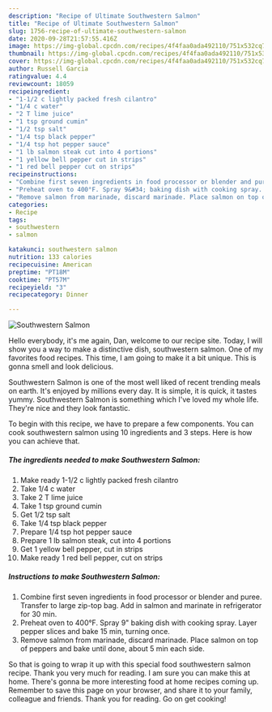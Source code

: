 ```yaml
---
description: "Recipe of Ultimate Southwestern Salmon"
title: "Recipe of Ultimate Southwestern Salmon"
slug: 1756-recipe-of-ultimate-southwestern-salmon
date: 2020-09-28T21:57:55.416Z
image: https://img-global.cpcdn.com/recipes/4f4faa0ada492110/751x532cq70/southwestern-salmon-recipe-main-photo.jpg
thumbnail: https://img-global.cpcdn.com/recipes/4f4faa0ada492110/751x532cq70/southwestern-salmon-recipe-main-photo.jpg
cover: https://img-global.cpcdn.com/recipes/4f4faa0ada492110/751x532cq70/southwestern-salmon-recipe-main-photo.jpg
author: Russell Garcia
ratingvalue: 4.4
reviewcount: 18059
recipeingredient:
- "1-1/2 c lightly packed fresh cilantro"
- "1/4 c water"
- "2 T lime juice"
- "1 tsp ground cumin"
- "1/2 tsp salt"
- "1/4 tsp black pepper"
- "1/4 tsp hot pepper sauce"
- "1 lb salmon steak cut into 4 portions"
- "1 yellow bell pepper cut in strips"
- "1 red bell pepper cut on strips"
recipeinstructions:
- "Combine first seven ingredients in food processor or blender and puree. Transfer to large zip-top bag. Add in salmon and marinate in refrigerator for 30 min."
- "Preheat oven to 400°F. Spray 9&#34; baking dish with cooking spray. Layer pepper slices and bake 15 min, turning once."
- "Remove salmon from marinade, discard marinade. Place salmon on top of peppers and bake until done, about 5 min each side."
categories:
- Recipe
tags:
- southwestern
- salmon

katakunci: southwestern salmon 
nutrition: 133 calories
recipecuisine: American
preptime: "PT18M"
cooktime: "PT57M"
recipeyield: "3"
recipecategory: Dinner

---
```



![Southwestern Salmon](https://img-global.cpcdn.com/recipes/4f4faa0ada492110/751x532cq70/southwestern-salmon-recipe-main-photo.jpg)

Hello everybody, it's me again, Dan, welcome to our recipe site. Today, I will show you a way to make a distinctive dish, southwestern salmon. One of my favorites food recipes. This time, I am going to make it a bit unique. This is gonna smell and look delicious.

Southwestern Salmon is one of the most well liked of recent trending meals on earth. It's enjoyed by millions every day. It is simple, it is quick, it tastes yummy. Southwestern Salmon is something which I've loved my whole life. They're nice and they look fantastic.




To begin with this recipe, we have to prepare a few components. You can cook southwestern salmon using 10 ingredients and 3 steps. Here is how you can achieve that.

<!--inarticleads1-->

##### The ingredients needed to make Southwestern Salmon:

1. Make ready 1-1/2 c lightly packed fresh cilantro
1. Take 1/4 c water
1. Take 2 T lime juice
1. Take 1 tsp ground cumin
1. Get 1/2 tsp salt
1. Take 1/4 tsp black pepper
1. Prepare 1/4 tsp hot pepper sauce
1. Prepare 1 lb salmon steak, cut into 4 portions
1. Get 1 yellow bell pepper, cut in strips
1. Make ready 1 red bell pepper, cut on strips




<!--inarticleads2-->

##### Instructions to make Southwestern Salmon:

1. Combine first seven ingredients in food processor or blender and puree. Transfer to large zip-top bag. Add in salmon and marinate in refrigerator for 30 min.
1. Preheat oven to 400°F. Spray 9&#34; baking dish with cooking spray. Layer pepper slices and bake 15 min, turning once.
1. Remove salmon from marinade, discard marinade. Place salmon on top of peppers and bake until done, about 5 min each side.




So that is going to wrap it up with this special food southwestern salmon recipe. Thank you very much for reading. I am sure you can make this at home. There's gonna be more interesting food at home recipes coming up. Remember to save this page on your browser, and share it to your family, colleague and friends. Thank you for reading. Go on get cooking!

